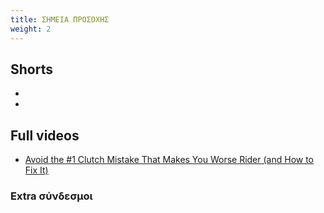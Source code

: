 ```yaml
---
title: ΣΗΜΕΙΑ ΠΡΟΣΟΧΗΣ
weight: 2
---
```


## Shorts

- []()
- []()

## Full videos

- [Avoid the #1 Clutch Mistake That Makes You Worse Rider (and How to Fix It)](https://www.youtube.com/watch?v=OpV_nWN8z5U)

### Extra σύνδεσμοι



